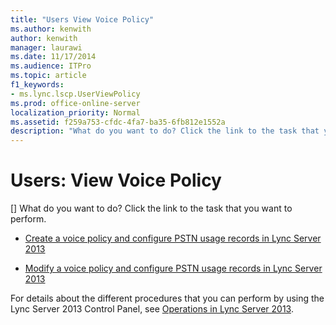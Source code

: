```yaml
---
title: "Users View Voice Policy"
ms.author: kenwith
author: kenwith
manager: laurawi
ms.date: 11/17/2014
ms.audience: ITPro
ms.topic: article
f1_keywords:
- ms.lync.lscp.UserViewPolicy
ms.prod: office-online-server
localization_priority: Normal
ms.assetid: f259a753-cfdc-4fa7-ba35-6fb812e1552a
description: "What do you want to do? Click the link to the task that you want to perform."
---
```


# Users: View Voice Policy
[]
What do you want to do? Click the link to the task that you want to perform.
  
- [Create a voice policy and configure PSTN usage records in Lync Server 2013](create-a-voice-policy-and-configure-pstn-usage-records.md)
    
- [Modify a voice policy and configure PSTN usage records in Lync Server 2013](modify-a-voice-policy-and-configure-pstn-usage-records.md)
    
For details about the different procedures that you can perform by using the Lync Server 2013 Control Panel, see [Operations in Lync Server 2013](operations.md).
  

